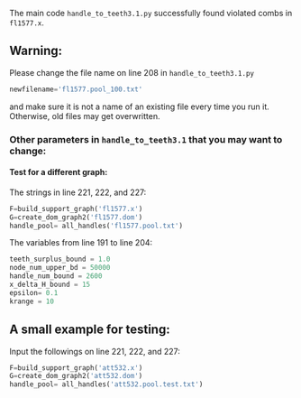 The main code `handle_to_teeth3.1.py` successfully found violated combs in `fl1577.x`.  

## Warning:
Please change the file name on line 208 in `handle_to_teeth3.1.py` 
```python
newfilename='fl1577.pool_100.txt'
```
and make sure it is not a name of an existing file every time you run it. Otherwise, old files may get overwritten. 

### Other parameters in `handle_to_teeth3.1` that you may want to change:
#### Test for a different graph:
The strings  in line 221, 222, and 227:
```python
F=build_support_graph('fl1577.x')
G=create_dom_graph2('fl1577.dom')
handle_pool= all_handles('fl1577.pool.txt')	
```

The variables from line 191 to line 204:
```python 
teeth_surplus_bound = 1.0
node_num_upper_bd = 50000
handle_num_bound = 2600
x_delta_H_bound = 15
epsilon= 0.1     
krange = 10
```

## A small example for testing:
Input the followings on line 221, 222, and 227:
```python
F=build_support_graph('att532.x')
G=create_dom_graph2('att532.dom')
handle_pool= all_handles('att532.pool.test.txt')	
```
